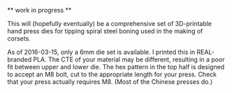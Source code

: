 ** work in progress **

This will (hopefully eventually) be a comprehensive set of 3D-printable hand press dies for tipping spiral steel boning used in the making of corsets.

As of 2016-03-15, only a 6mm die set is available. I printed this in REAL-branded PLA. The CTE of your material may be different, resulting in a poor fit between upper and lower die. The hex pattern in the top half is designed to accept an M8 bolt, cut to the appropriate length for your press. Check that your press actually requires M8. (Most of the Chinese presses do.)

